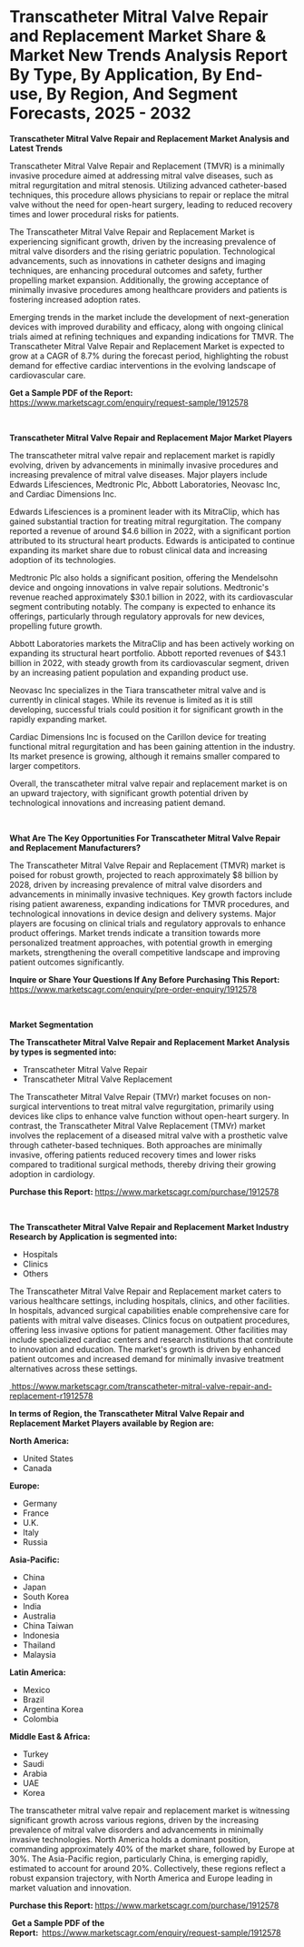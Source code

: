 <p><h1>Transcatheter Mitral Valve Repair and Replacement Market Share & Market New Trends Analysis Report By Type, By Application, By End-use, By Region, And Segment Forecasts, 2025 - 2032</h1></p><p><strong>Transcatheter Mitral Valve Repair and Replacement Market Analysis and Latest Trends</strong></p>
<p><p>Transcatheter Mitral Valve Repair and Replacement (TMVR) is a minimally invasive procedure aimed at addressing mitral valve diseases, such as mitral regurgitation and mitral stenosis. Utilizing advanced catheter-based techniques, this procedure allows physicians to repair or replace the mitral valve without the need for open-heart surgery, leading to reduced recovery times and lower procedural risks for patients.</p><p>The Transcatheter Mitral Valve Repair and Replacement Market is experiencing significant growth, driven by the increasing prevalence of mitral valve disorders and the rising geriatric population. Technological advancements, such as innovations in catheter designs and imaging techniques, are enhancing procedural outcomes and safety, further propelling market expansion. Additionally, the growing acceptance of minimally invasive procedures among healthcare providers and patients is fostering increased adoption rates.</p><p>Emerging trends in the market include the development of next-generation devices with improved durability and efficacy, along with ongoing clinical trials aimed at refining techniques and expanding indications for TMVR. The Transcatheter Mitral Valve Repair and Replacement Market is expected to grow at a CAGR of 8.7% during the forecast period, highlighting the robust demand for effective cardiac interventions in the evolving landscape of cardiovascular care.</p></p>
<p><strong>Get a Sample PDF of the Report:&nbsp;</strong> <a href="https://www.marketscagr.com/enquiry/request-sample/1912578?utm_campaign=2004&utm_medium=2&utm_source=Github&utm_content=ia&utm_term=13042025&utm_id=transcatheter-mitral-valve-repair-and-replacement">https://www.marketscagr.com/enquiry/request-sample/1912578</a></p>
<p>&nbsp;</p>
<p><strong>Transcatheter Mitral Valve Repair and Replacement Major Market Players</strong></p>
<p><p>The transcatheter mitral valve repair and replacement market is rapidly evolving, driven by advancements in minimally invasive procedures and increasing prevalence of mitral valve diseases. Major players include Edwards Lifesciences, Medtronic Plc, Abbott Laboratories, Neovasc Inc, and Cardiac Dimensions Inc.</p><p>Edwards Lifesciences is a prominent leader with its MitraClip, which has gained substantial traction for treating mitral regurgitation. The company reported a revenue of around $4.6 billion in 2022, with a significant portion attributed to its structural heart products. Edwards is anticipated to continue expanding its market share due to robust clinical data and increasing adoption of its technologies.</p><p>Medtronic Plc also holds a significant position, offering the Mendelsohn device and ongoing innovations in valve repair solutions. Medtronic's revenue reached approximately $30.1 billion in 2022, with its cardiovascular segment contributing notably. The company is expected to enhance its offerings, particularly through regulatory approvals for new devices, propelling future growth.</p><p>Abbott Laboratories markets the MitraClip and has been actively working on expanding its structural heart portfolio. Abbott reported revenues of $43.1 billion in 2022, with steady growth from its cardiovascular segment, driven by an increasing patient population and expanding product use.</p><p>Neovasc Inc specializes in the Tiara transcatheter mitral valve and is currently in clinical stages. While its revenue is limited as it is still developing, successful trials could position it for significant growth in the rapidly expanding market.</p><p>Cardiac Dimensions Inc is focused on the Carillon device for treating functional mitral regurgitation and has been gaining attention in the industry. Its market presence is growing, although it remains smaller compared to larger competitors.</p><p>Overall, the transcatheter mitral valve repair and replacement market is on an upward trajectory, with significant growth potential driven by technological innovations and increasing patient demand.</p></p>
<p>&nbsp;</p>
<p><strong>What Are The Key Opportunities For Transcatheter Mitral Valve Repair and Replacement Manufacturers?</strong></p>
<p><p>The Transcatheter Mitral Valve Repair and Replacement (TMVR) market is poised for robust growth, projected to reach approximately $8 billion by 2028, driven by increasing prevalence of mitral valve disorders and advancements in minimally invasive techniques. Key growth factors include rising patient awareness, expanding indications for TMVR procedures, and technological innovations in device design and delivery systems. Major players are focusing on clinical trials and regulatory approvals to enhance product offerings. Market trends indicate a transition towards more personalized treatment approaches, with potential growth in emerging markets, strengthening the overall competitive landscape and improving patient outcomes significantly.</p></p>
<p><strong>Inquire or Share Your Questions If Any Before Purchasing This Report:</strong> <a href="https://www.marketscagr.com/enquiry/pre-order-enquiry/1912578?utm_campaign=2004&utm_medium=2&utm_source=Github&utm_content=ia&utm_term=13042025&utm_id=transcatheter-mitral-valve-repair-and-replacement">https://www.marketscagr.com/enquiry/pre-order-enquiry/1912578</a></p>
<p>&nbsp;</p>
<p><strong>Market Segmentation</strong></p>
<p><strong>The Transcatheter Mitral Valve Repair and Replacement Market Analysis by types is segmented into:</strong></p>
<p><ul><li>Transcatheter Mitral Valve Repair</li><li>Transcatheter Mitral Valve Replacement</li></ul></p>
<p><p>The Transcatheter Mitral Valve Repair (TMVr) market focuses on non-surgical interventions to treat mitral valve regurgitation, primarily using devices like clips to enhance valve function without open-heart surgery. In contrast, the Transcatheter Mitral Valve Replacement (TMVr) market involves the replacement of a diseased mitral valve with a prosthetic valve through catheter-based techniques. Both approaches are minimally invasive, offering patients reduced recovery times and lower risks compared to traditional surgical methods, thereby driving their growing adoption in cardiology.</p></p>
<p><strong>Purchase this Report:&nbsp;</strong><a href="https://www.marketscagr.com/purchase/1912578?utm_campaign=2004&utm_medium=2&utm_source=Github&utm_content=ia&utm_term=13042025&utm_id=transcatheter-mitral-valve-repair-and-replacement">https://www.marketscagr.com/purchase/1912578</a></p>
<p>&nbsp;</p>
<p><strong>The Transcatheter Mitral Valve Repair and Replacement Market Industry Research by Application is segmented into:</strong></p>
<p><ul><li>Hospitals</li><li>Clinics</li><li>Others</li></ul></p>
<p><p>The Transcatheter Mitral Valve Repair and Replacement market caters to various healthcare settings, including hospitals, clinics, and other facilities. In hospitals, advanced surgical capabilities enable comprehensive care for patients with mitral valve diseases. Clinics focus on outpatient procedures, offering less invasive options for patient management. Other facilities may include specialized cardiac centers and research institutions that contribute to innovation and education. The market's growth is driven by enhanced patient outcomes and increased demand for minimally invasive treatment alternatives across these settings.</p></p>
<p><a href="https://www.marketscagr.com/transcatheter-mitral-valve-repair-and-replacement-r1912578?utm_campaign=2004&utm_medium=2&utm_source=Github&utm_content=ia&utm_term=13042025&utm_id=transcatheter-mitral-valve-repair-and-replacement">&nbsp;https://www.marketscagr.com/transcatheter-mitral-valve-repair-and-replacement-r1912578</a></p>
<p><strong>In terms of Region, the Transcatheter Mitral Valve Repair and Replacement Market Players available by Region are:</strong></p>
<p>
    <p> <strong> North America: </strong>
        <ul>
            <li>United States</li>
            <li>Canada</li>
        </ul>
        </p> 
    <p> <strong> Europe: </strong>
        <ul>
            <li>Germany</li>
            <li>France</li>
            <li>U.K.</li>
            <li>Italy</li>
            <li>Russia</li>
        </ul>
        </p> 
    <p> <strong> Asia-Pacific: </strong>
        <ul>
            <li>China</li>
            <li>Japan</li>
            <li>South Korea</li>
            <li>India</li>
            <li>Australia</li>
            <li>China Taiwan</li>
            <li>Indonesia</li>
            <li>Thailand</li>
            <li>Malaysia</li>
        </ul>
        </p> 
    <p> <strong> Latin America: </strong>
        <ul>
            <li>Mexico</li>
            <li>Brazil</li>
            <li>Argentina Korea</li>
            <li>Colombia</li>
        </ul>
        </p> 
    <p> <strong> Middle East & Africa: </strong>
        <ul>
            <li>Turkey</li>
            <li>Saudi</li>
            <li>Arabia</li>
            <li>UAE</li>
            <li>Korea</li>
        </ul>
    </p>
    </p>
<p><p>The transcatheter mitral valve repair and replacement market is witnessing significant growth across various regions, driven by the increasing prevalence of mitral valve disorders and advancements in minimally invasive technologies. North America holds a dominant position, commanding approximately 40% of the market share, followed by Europe at 30%. The Asia-Pacific region, particularly China, is emerging rapidly, estimated to account for around 20%. Collectively, these regions reflect a robust expansion trajectory, with North America and Europe leading in market valuation and innovation.</p></p>
<p><strong>Purchase this Report: </strong><a href="https://www.marketscagr.com/purchase/1912578?utm_campaign=2004&utm_medium=2&utm_source=Github&utm_content=ia&utm_term=13042025&utm_id=transcatheter-mitral-valve-repair-and-replacement">https://www.marketscagr.com/purchase/1912578</a></p>
<p>&nbsp;<strong>Get a Sample PDF of the Report:&nbsp;&nbsp;</strong><a href="https://www.marketscagr.com/enquiry/request-sample/1912578?utm_campaign=2004&utm_medium=2&utm_source=Github&utm_content=ia&utm_term=13042025&utm_id=transcatheter-mitral-valve-repair-and-replacement">https://www.marketscagr.com/enquiry/request-sample/1912578</a></p>
<p><strong></strong></p>
<p><p></p><p></p><p></p></p>